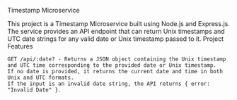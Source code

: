 Timestamp Microservice

This project is a Timestamp Microservice built using Node.js and Express.js. The service provides an API endpoint that can return Unix timestamps and UTC date strings for any valid date or Unix timestamp passed to it.
Project Features

    GET /api/:date? - Returns a JSON object containing the Unix timestamp and UTC time corresponding to the provided date or Unix timestamp.
    If no date is provided, it returns the current date and time in both Unix and UTC formats.
    If the input is an invalid date string, the API returns { error: "Invalid Date" }.
